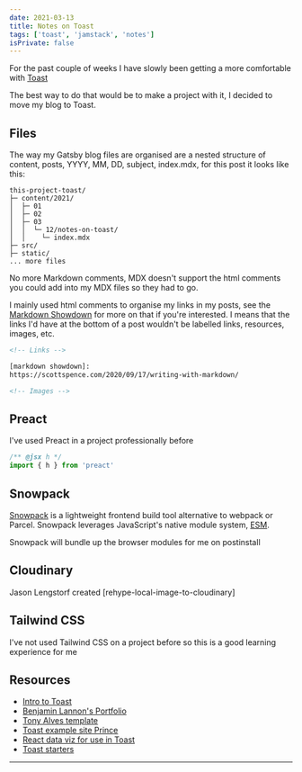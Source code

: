 ```yaml
---
date: 2021-03-13
title: Notes on Toast
tags: ['toast', 'jamstack', 'notes']
isPrivate: false
---
```


For the past couple of weeks I have slowly been getting a more
comfortable with [Toast]

The best way to do that would be to make a project with it, I decided
to move my blog to Toast.

## Files

The way my Gatsby blog files are organised are a nested structure of
content, posts, YYYY, MM, DD, subject, index.mdx, for this post it
looks like this:

```text
this-project-toast/
├─ content/2021/
│  ├─ 01
│  ├─ 02
│  ├─ 03
│  │  └─ 12/notes-on-toast/
│  │    └─ index.mdx
├─ src/
├─ static/
... more files
```

No more Markdown comments, MDX doesn't support the html comments you
could add into my MDX files so they had to go.

I mainly used html comments to organise my links in my posts, see the
[Markdown Showdown] for more on that if you're interested. I means
that the links I'd have at the bottom of a post wouldn't be labelled
links, resources, images, etc.

```html
<!-- Links -->

[markdown showdown]:
https://scottspence.com/2020/09/17/writing-with-markdown/

<!-- Images -->
```

## Preact

I've used Preact in a project professionally before

```jsx
/** @jsx h */
import { h } from 'preact'
```

## Snowpack

[Snowpack] is a lightweight frontend build tool alternative to webpack
or Parcel. Snowpack leverages JavaScript's native module system,
[ESM].

Snowpack will bundle up the browser modules for me on postinstall

## Cloudinary

Jason Lengstorf created [rehype-local-image-to-cloudinary]

## Tailwind CSS

I've not used Tailwind CSS on a project before so this is a good
learning experience for me

## Resources

- [Intro to Toast]
- [Benjamin Lannon's Portfolio]
- [Tony Alves template]
- [Toast example site Prince]
- [React data viz for use in Toast]
- [Toast starters]

---

[toast]: https://github.com/toastdotdev
[markdown showdown]:
  https://scottspence.com/posts/writing-with-markdown/
[intro to toast]: https://m-allanson-garden.netlify.app/intro-to-toast
[benjamin lannon's portfolio]: https://github.com/lannonbr/Portfolio
[tony alves template]: https://github.com/talves/toast-template
[toast example site prince]: https://github.com/maxcell/prince-toast
[react data viz for use in toast]: http://uber.github.io/react-vis/
[toast starters]: https://github.com/toastdotdev/starters
[snowpack]: https://www.snowpack.dev/
[esm]:
  https://developer.mozilla.org/en-US/docs/Web/JavaScript/Reference/Statements/import
